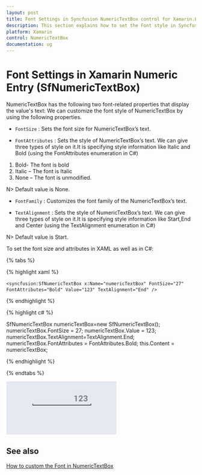 ```yaml
---
layout: post
title: Font Settings in Syncfusion NumericTextBox control for Xamarin.Forms
description: This section explains how to set the Font style in Syncfusion NumericTextBox control for Xamarin.Forms.
platform: Xamarin
control: NumericTextBox
documentation: ug
---
```

# Font Settings in Xamarin Numeric Entry (SfNumericTextBox)

NumericTextBox has the following two font-related properties that display the value's text:
We can customize the font style of NumericTextBox by using the following properties.

* `FontSize` : Sets the font size for NumericTextBox’s text. 

* `FontAttributes` : Sets the style of NumericTextBox’s text. We can give three types of style on it.It is specifying style information like Italic and Bold (using the FontAttributes enumeration in C#)

1. Bold- The font is bold
2. Italic – The font is Italic
3. None – The font is unmodified.

N> Default value is None.

* `FontFamily` : Customizes the font family of the NumericTextBox’s text.

* `TextAlignment` : Sets the style of NumericTextBox’s text. We can give three types of style on it.It is specifying style information like Start,End and Center (using the TextAlignment enumeration in C#)

N> Default value is Start.

To set the font size and attributes in XAML as well as in C#:

{% tabs %}

{% highlight xaml %}

	<syncfusion:SfNumericTextBox x:Name="numericTextBox" FontSize="27" FontAttributes="Bold" Value="123" TextAlignment="End" />
	
{% endhighlight %}

{% highlight c# %}

SfNumericTextBox numericTextBox=new SfNumericTextBox();
numericTextBox.FontSize = 27;
numericTextBox.Value = 123;
numericTextBox.TextAlignment=TextAlignment.End;
numericTextBox.FontAttributes = FontAttributes.Bold;
this.Content = numericTextBox;

{% endhighlight %}

{% endtabs %}

![Display SfNumericTextBox control with TextAlignment](images/textformatend.png)

## See also

[How to custom the Font in NumericTextBox](https://www.syncfusion.com/kb/7585/how-to-custom-the-font-in-numerictextbox)

